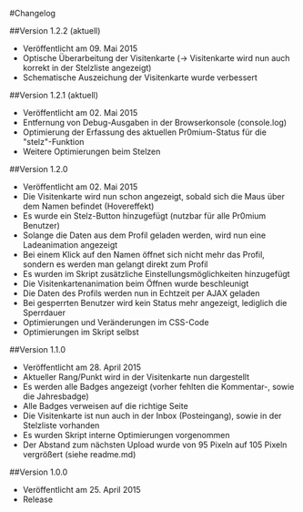 #Changelog

##Version 1.2.2 (aktuell)
* Veröffentlicht am 09. Mai 2015
* Optische Überarbeitung der Visitenkarte (-> Visitenkarte wird nun auch korrekt in der Stelzliste angezeigt)
* Schematische Auszeichung der Visitenkarte wurde verbessert

##Version 1.2.1 (aktuell)
* Veröffentlicht am 02. Mai 2015
* Entfernung von Debug-Ausgaben in der Browserkonsole (console.log)
* Optimierung der Erfassung des aktuellen Pr0mium-Status für die "stelz"-Funktion
* Weitere Optimierungen beim Stelzen

##Version 1.2.0
* Veröffentlicht am 02. Mai 2015
* Die Visitenkarte wird nun schon angezeigt, sobald sich die Maus über dem Namen befindet (Hovereffekt)
* Es wurde ein Stelz-Button hinzugefügt (nutzbar für alle Pr0mium Benutzer)
* Solange die Daten aus dem Profil geladen werden, wird nun eine Ladeanimation angezeigt
* Bei einem Klick auf den Namen öffnet sich nicht mehr das Profil, sondern es werden man gelangt direkt zum Profil
* Es wurden im Skript zusätzliche Einstellungsmöglichkeiten hinzugefügt
* Die Visitenkartenanimation beim Öffnen wurde beschleunigt
* Die Daten des Profils werden nun in Echtzeit per AJAX geladen
* Bei gesperrten Benutzer wird kein Status mehr angezeigt, lediglich die Sperrdauer
* Optimierungen und Veränderungen im CSS-Code
* Optimierungen im Skript selbst

##Version 1.1.0
* Veröffentlicht am 28. April 2015
* Aktueller Rang/Punkt wird in der Visitenkarte nun dargestellt
* Es werden alle Badges angezeigt (vorher fehlten die Kommentar-, sowie die Jahresbadge)
* Alle Badges verweisen auf die richtige Seite
* Die Visitenkarte ist nun auch in der Inbox (Posteingang), sowie in der Stelzliste vorhanden
* Es wurden Skript interne Optimierungen vorgenommen
* Der Abstand zum nächsten Upload wurde von 95 Pixeln auf 105 Pixeln vergrößert (siehe readme.md)


##Version 1.0.0
* Veröffentlicht am 25. April 2015
* Release
